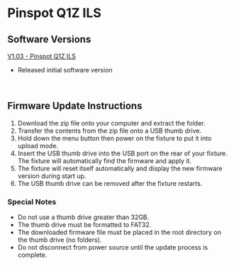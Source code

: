 # Pinspot Q1Z ILS

## Software Versions

[V1.03 - Pinspot Q1Z ILS](https://github.com/Chauvet-DJ/PINSPOTQ1ZILS/blob/2cc3e127981c8ce7895008c2480ad77994257241/Firmware/V1.03.zip)
- Released initial software version

&nbsp;

## Firmware Update Instructions
1. Download the zip file onto your computer and extract the folder.
2. Transfer the contents from the zip file onto a USB thumb drive.
3. Hold down the menu button then power on the fixture to put it into upload mode.
4. Insert the USB thumb drive into the USB port on the rear of your fixture. The fixture will automatically find the firmware and apply it.
5. The fixture will reset itself automatically and display the new firmware version during start up.
6. The USB thumb drive can be removed after the fixture restarts.

### Special Notes
* Do not use a thumb drive greater than 32GB.
* The thumb drive must be formatted to FAT32.
* The downloaded firmware file must be placed in the root directory on the thumb drive (no folders).
* Do not disconnect from power source until the update process is complete.
